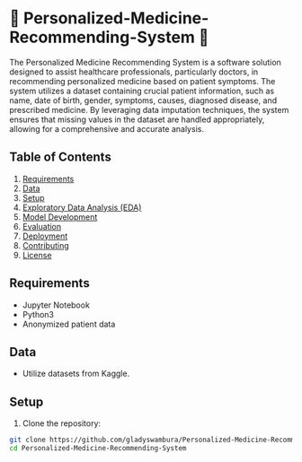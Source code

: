 #  💊 Personalized-Medicine-Recommending-System 💊

The Personalized Medicine Recommending System is a software solution designed to assist healthcare professionals, particularly doctors, in recommending personalized medicine based on patient symptoms. The system utilizes a dataset containing crucial patient information, such as name, date of birth, gender, symptoms, causes, diagnosed disease, and prescribed medicine. By leveraging data imputation techniques, the system ensures that missing values in the dataset are handled appropriately, allowing for a comprehensive and accurate analysis. 


## Table of Contents

1. [Requirements](#requirements)
2. [Data](#data)
3. [Setup](#setup)
4. [Exploratory Data Analysis (EDA)](#eda)
5. [Model Development](#model-development)
6. [Evaluation](#evaluation)
7. [Deployment](#deployment)
8. [Contributing](#contributing)
9. [License](#license)

## Requirements

- Jupyter Notebook
- Python3
- Anonymized patient data

## Data

- Utilize datasets from Kaggle.

## Setup

1. Clone the repository:

```bash
git clone https://github.com/gladyswambura/Personalized-Medicine-Recommending-System.git
cd Personalized-Medicine-Recommending-System
